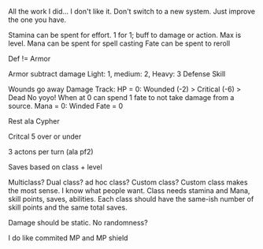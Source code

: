  All the work I did... I don't like it. Don't switch to a new system. Just improve the one you have.

 Stamina can be spent for effort.
    1 for 1; buff to damage or action. Max is level.
 Mana can be spent for spell casting
 Fate can be spent to reroll

 Def != Armor

 Armor subtract damage
    Light: 1, medium: 2, Heavy: 3
Defense
    Skill

Wounds go away
Damage Track: 
    HP = 0: Wounded (-2) > Critical (-6) > Dead
        No yoyo!
        When at 0 can spend 1 fate to not take damage from a source.
    Mana = 0: Winded
    Fate = 0

Rest ala Cypher

Critcal 5 over or under

3 actons per turn (ala pf2)

Saves based on class + level

Multiclass? Dual class? ad hoc class? Custom class?
Custom class makes the most sense. I know what people want.
    Class needs stamina and Mana, skill points, saves, abilities.
    Each class should have the same-ish number of skill points and the same total saves.

Damage should be static. No randomness?

I do like commited MP and MP shield
